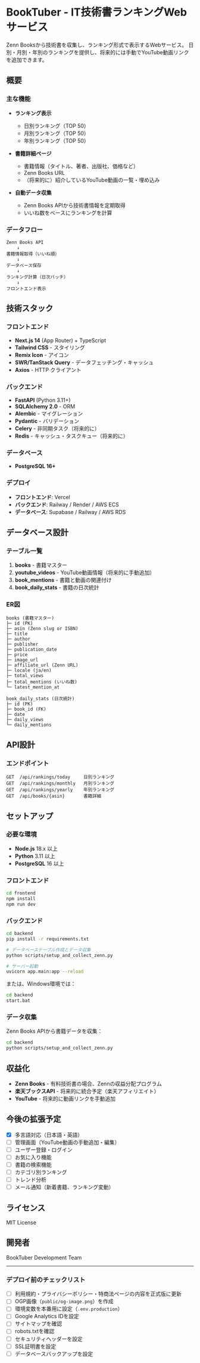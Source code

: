 # BookTuber - IT技術書ランキングWebサービス

Zenn Booksから技術書を収集し、ランキング形式で表示するWebサービス。
日別・月別・年別のランキングを提供し、将来的には手動でYouTube動画リンクを追加できます。

## 概要

### 主な機能

- **ランキング表示**
  - 日別ランキング（TOP 50）
  - 月別ランキング（TOP 50）
  - 年別ランキング（TOP 50）
  
- **書籍詳細ページ**
  - 書籍情報（タイトル、著者、出版社、価格など）
  - Zenn Books URL
  - （将来的に）紹介しているYouTube動画の一覧・埋め込み
  
- **自動データ収集**
  - Zenn Books APIから技術書情報を定期取得
  - いいね数をベースにランキングを計算

### データフロー

```
Zenn Books API
    ↓
書籍情報取得（いいね順）
    ↓
データベース保存
    ↓
ランキング計算（日次バッチ）
    ↓
フロントエンド表示
```

## 技術スタック

### フロントエンド
- **Next.js 14** (App Router) + TypeScript
- **Tailwind CSS** - スタイリング
- **Remix Icon** - アイコン
- **SWR/TanStack Query** - データフェッチング・キャッシュ
- **Axios** - HTTP クライアント

### バックエンド
- **FastAPI** (Python 3.11+)
- **SQLAlchemy 2.0** - ORM
- **Alembic** - マイグレーション
- **Pydantic** - バリデーション
- **Celery** - 非同期タスク（将来的に）
- **Redis** - キャッシュ・タスクキュー（将来的に）

### データベース
- **PostgreSQL 16+**

### デプロイ
- **フロントエンド**: Vercel
- **バックエンド**: Railway / Render / AWS ECS
- **データベース**: Supabase / Railway / AWS RDS

## データベース設計

### テーブル一覧

1. **books** - 書籍マスター
2. **youtube_videos** - YouTube動画情報（将来的に手動追加）
3. **book_mentions** - 書籍と動画の関連付け
4. **book_daily_stats** - 書籍の日次統計

### ER図

```
books (書籍マスター)
├─ id (PK)
├─ asin (Zenn slug or ISBN)
├─ title
├─ author
├─ publisher
├─ publication_date
├─ price
├─ image_url
├─ affiliate_url (Zenn URL)
├─ locale (ja/en)
├─ total_views
├─ total_mentions (いいね数)
└─ latest_mention_at

book_daily_stats (日次統計)
├─ id (PK)
├─ book_id (FK)
├─ date
├─ daily_views
└─ daily_mentions
```

## API設計

### エンドポイント

```
GET  /api/rankings/today     日別ランキング
GET  /api/rankings/monthly   月別ランキング
GET  /api/rankings/yearly    年別ランキング
GET  /api/books/{asin}       書籍詳細
```

## セットアップ

### 必要な環境

- **Node.js** 18.x 以上
- **Python** 3.11 以上
- **PostgreSQL** 16 以上

### フロントエンド

```bash
cd frontend
npm install
npm run dev
```

### バックエンド

```bash
cd backend
pip install -r requirements.txt

# データベーステーブル作成とデータ収集
python scripts/setup_and_collect_zenn.py

# サーバー起動
uvicorn app.main:app --reload
```

または、Windows環境では：

```bash
cd backend
start.bat
```

### データ収集

Zenn Books APIから書籍データを収集：

```bash
cd backend
python scripts/setup_and_collect_zenn.py
```

## 収益化

- **Zenn Books** - 有料技術書の場合、Zennの収益分配プログラム
- **楽天ブックスAPI** - 将来的に統合予定（楽天アフィリエイト）
- **YouTube** - 将来的に動画リンクを手動追加

## 今後の拡張予定

- [x] 多言語対応（日本語・英語）
- [ ] 管理画面（YouTube動画の手動追加・編集）
- [ ] ユーザー登録・ログイン
- [ ] お気に入り機能
- [ ] 書籍の検索機能
- [ ] カテゴリ別ランキング
- [ ] トレンド分析
- [ ] メール通知（新着書籍、ランキング変動）

## ライセンス

MIT License

## 開発者

BookTuber Development Team

---

### デプロイ前のチェックリスト

- [ ] 利用規約・プライバシーポリシー・特商法ページの内容を正式版に更新
- [ ] OGP画像（`public/og-image.png`）を作成
- [ ] 環境変数を本番用に設定（`.env.production`）
- [ ] Google Analytics IDを設定
- [ ] サイトマップを確認
- [ ] robots.txtを確認
- [ ] セキュリティヘッダーを設定
- [ ] SSL証明書を設定
- [ ] データベースバックアップを設定
